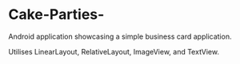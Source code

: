 # Cake-Parties-
Android application showcasing a simple business card application.

Utilises LinearLayout, RelativeLayout, ImageView, and TextView.
